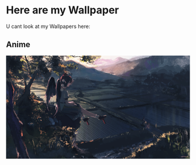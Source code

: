 # Here are my Wallpaper 
U cant look at my Wallpapers here:

## Anime

![some-chineese-angel-idk.png](https://raw.githubusercontent.com/T4tze/Wallpaper-Vault/main/Wallpaper/Anime/some-chineese-angel-idk.png)

